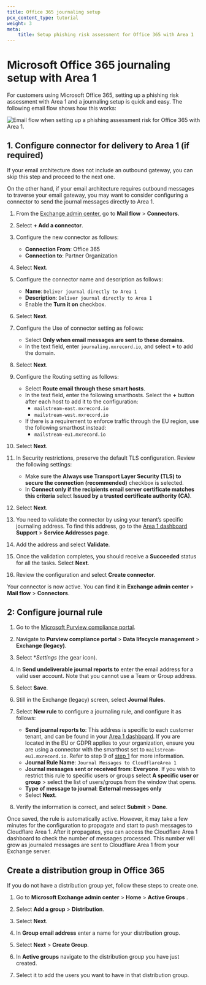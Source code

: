 ```yaml
---
title: Office 365 journaling setup
pcx_content_type: tutorial
weight: 3
meta:
    title: Setup phishing risk assessment for Office 365 with Area 1
---
```


# Microsoft Office 365 journaling setup with Area 1

For customers using Microsoft Office 365, setting up a phishing risk assessment with Area 1 and a journaling setup is quick and easy. The following email flow shows how this works:

![Email flow when setting up a phishing assessment risk for Office 365 with Area 1.](/email-security/static/office365-journalling-flow.png)

## 1. Configure connector for delivery to Area 1 (if required)

If your email architecture does not include an outbound gateway, you can skip this step and proceed to the next one.

On the other hand, if your email architecture requires outbound messages to traverse your email gateway, you may want to consider configuring a connector to send the journal messages directly to Area 1.

1. From the [Exchange admin center](https://admin.exchange.microsoft.com), go to **Mail flow** > **Connectors**.

2. Select **+ Add a connector**. 

3. Configure the new connector as follows:
    * **Connection From**: Office 365
    * **Connection to**: Partner Organization

4. Select **Next**.

5. Configure the connector name and description as follows:
    * **Name**: `Deliver journal directly to Area 1`
    * **Description**: `Deliver journal directly to Area 1`
    * Enable the **Turn it on** checkbox.

6. Select **Next**.

7. Configure the Use of connector setting as follows:
    * Select **Only when email messages are sent to these domains**.
    * In the text field, enter `journaling.mxrecord.io`, and select **+** to add the domain.

8. Select **Next**.

9. Configure the Routing setting as follows:
    * Select **Route email through these smart hosts**.
    * In the text field, enter the following smarthosts. Select the **+** button after each host to add it to the configuration:
        * `mailstream-east.mxrecord.io`
        * `mailstream-west.mxrecord.io`
    * If there is a requirement to enforce traffic through the EU region, use the following smarthost instead:
        * `mailstream-eu1.mxrecord.io`

10. Select **Next**.

11. In Security restrictions, preserve the default TLS configuration. Review the following settings:
    * Make sure the **Always use Transport Layer Security (TLS) to secure the connection (recommended)** checkbox is selected.
    * In **Connect only if the recipients email server certificate matches this criteria** select **Issued by a trusted certificate authority (CA)**.

12. Select **Next**.

13. You need to validate the connector by using your tenant’s specific journaling address. To find this address, go to the [Area 1 dashboard](https://horizon.area1security.com/support/service-addresses) **Support** > **Service Addresses page**. 

14. Add the address and select **Validate**.

15. Once the validation completes, you should receive a **Succeeded** status for all the tasks. Select **Next**.

16. Review the configuration and select **Create connector**.

Your connector is now active. You can find it in **Exchange admin center** > **Mail flow** > **Connectors**.

## 2: Configure journal rule

1. Go to the [Microsoft Purview compliance portal](https://compliance.microsoft.com/homepage).

2. Navigate to **Purview compliance portal** > **Data lifecycle management** > **Exchange (legacy)**.

3. Select **Settings* (the gear icon).

4. In **Send undeliverable journal reports to** enter the email address for a valid user account. Note that you cannot use a Team or Group address.

5. Select **Save**. 

6. Still in the Exchange (legacy) screen, select **Journal Rules**.

7. Select **New rule** to configure a journaling rule, and configure it as follows:

    * **Send journal reports to**: This address is specific to each customer tenant, and can be found in your [Area 1 dashboard](https://horizon.area1security.com/support/service-addresses). If you are located in the EU or GDPR applies to your organization, ensure you are using a connector with the smarthost set to `mailstream-eu1.mxrecord.io`. Refer to step 9 of [step 1](#1-configure-connector-for-delivery-to-area-1-if-required) for more information.
    * **Journal Rule Name**: `Journal Messages to CloudflareArea 1`
    * **Journal messages sent or received from**: **Everyone**. If you wish to restrict this rule to specific users or groups select **A specific user or group** > select the list of users/groups from the window that opens.
    * **Type of message to journal**: **External messages only**
    * Select **Next**.

8. Verify the information is correct, and select **Submit** > **Done**. 

Once saved, the rule is automatically active. However, it may take a few minutes for the configuration to propagate and start to push messages to Cloudflare Area 1. After it propagates, you can access the Cloudflare Area 1 dashboard to check the number of messages processed. This number will grow as journaled messages are sent to Cloudflare Area 1 from your Exchange server.

## Create a distribution group in Office 365

If you do not have a distribution group yet, follow these steps to create one.

1. Go to **Microsoft Exchange admin center** > **Home** > **Active Groups** .

2. Select **Add a group** > **Distribution**.

3. Select **Next**.

4. In **Group email address** enter a name for your distribution group.

5. Select **Next** > **Create Group**.

6. In **Active groups** navigate to the distribution group you have just created.

7. Select it to add the users you want to have in that distribution group.